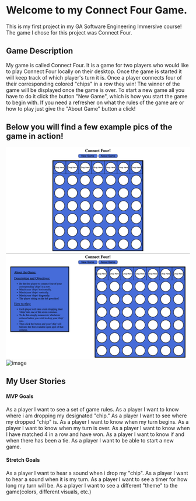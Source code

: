 # Welcome to my Connect Four Game.
This is my first project in my GA Software Engineering Immersive course! The game I chose for this project was Connect Four.

## Game Description
My game is called Connect Four. It is a game for two players who would like to play Connect Four locally on their desktop. Once the game is started it will keep track of which player's turn it is. Once a player connects four of their corresponding colored "chips" in a row they win! The winner of the game will be displayed once the game is over. To start a new game all you have to do it click the button "New Game", which is how you start the game to begin with. If you need a refresher on what the rules of the game are or how to play just give the "About Game" button a click!

## Below you will find a few example pics of the game in action!
![image](image/freshpage.png)
![image](image/rulesout.png)
![image](redwin.png)

## My User Stories

#### MVP Goals
As a player I want to see a set of game rules.
As a player I want to know where i am dropping my designated "chip."
As a player I want to see where my dropped "chip" is.
As a player I want to know when my turn begins.
As a player I want to know when my turn is over.
As a player I want to know when I have matched 4 in a row and have won.
As a player I want to know if and when there has been a tie.
As a player I want to be able to start a new game.

#### Stretch Goals
As a player I want to hear a sound when i drop my "chip".
As a player I want to hear a sound when it is my turn.
As a player I want to see a timer for how long my turn will be.
As a player I want to see a different "theme" to the game(colors, different visuals, etc.)
